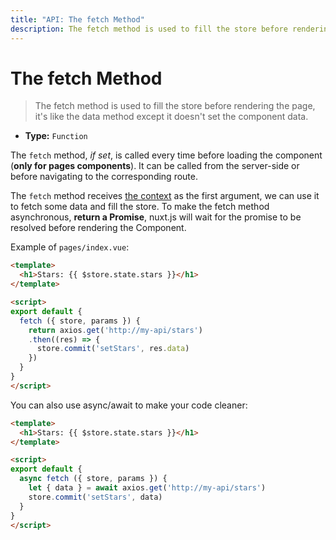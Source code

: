 ```yaml
---
title: "API: The fetch Method"
description: The fetch method is used to fill the store before rendering the page, it's like the asyncData method except it doesn't set the component data.
---
```


# The fetch Method

> The fetch method is used to fill the store before rendering the page, it's like the data method except it doesn't set the component data.

- **Type:** `Function`

The `fetch` method, *if set*, is called every time before loading the component (**only for pages components**). It can be called from the server-side or before navigating to the corresponding route.

The `fetch` method receives [the context](/api/context) as the first argument, we can use it to fetch some data and fill the store. To make the fetch method asynchronous, **return a Promise**, nuxt.js will wait for the promise to be resolved before rendering the Component.

Example of `pages/index.vue`:
```html
<template>
  <h1>Stars: {{ $store.state.stars }}</h1>
</template>

<script>
export default {
  fetch ({ store, params }) {
    return axios.get('http://my-api/stars')
    .then((res) => {
      store.commit('setStars', res.data)
    })
  }
}
</script>
```

You can also use async/await to make your code cleaner:

```html
<template>
  <h1>Stars: {{ $store.state.stars }}</h1>
</template>

<script>
export default {
  async fetch ({ store, params }) {
    let { data } = await axios.get('http://my-api/stars')
    store.commit('setStars', data)
  }
}
</script>
```
